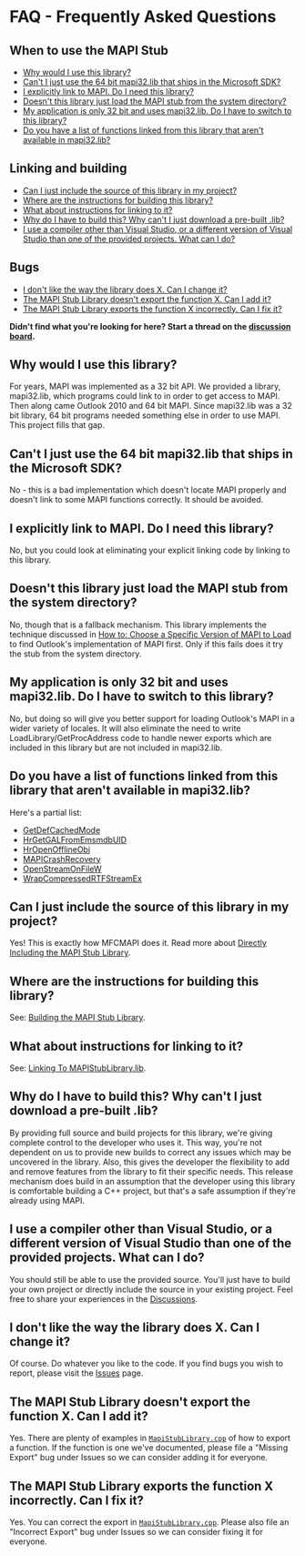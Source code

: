 # FAQ - Frequently Asked Questions

## When to use the MAPI Stub

- [Why would I use this library?](#why-would-i-use-this-library)
- [Can't I just use the 64 bit mapi32.lib that ships in the Microsoft SDK?](#cant-i-just-use-the-64-bit-mapi32lib-that-ships-in-the-microsoft-sdk)
- [I explicitly link to MAPI. Do I need this library?](#i-explicitly-link-to-mapi-do-i-need-this-library)
- [Doesn't this library just load the MAPI stub from the system directory?](#doesnt-this-library-just-load-the-mapi-stub-from-the-system-directory)
- [My application is only 32 bit and uses mapi32.lib. Do I have to switch to this library?](#my-application-is-only-32-bit-and-uses-mapi32lib-do-i-have-to-switch-to-this-library)
- [Do you have a list of functions linked from this library that aren't available in mapi32.lib?](#do-you-have-a-list-of-functions-linked-from-this-library-that-arent-available-in-mapi32lib)

## Linking and building

- [Can I just include the source of this library in my project?](#can-i-just-include-the-source-of-this-library-in-my-project)
- [Where are the instructions for building this library?](#where-are-the-instructions-for-building-this-library)
- [What about instructions for linking to it?](#what-about-instructions-for-linking-to-it)
- [Why do I have to build this? Why can't I just download a pre-built .lib?](#why-do-i-have-to-build-this-why-cant-i-just-download-a-pre-built-lib)
- [I use a compiler other than Visual Studio, or a different version of Visual Studio than one of the provided projects. What can I do?](#i-use-a-compiler-other-than-visual-studio-or-a-different-version-of-visual-studio-than-one-of-the-provided-projects-what-can-i-do)

## Bugs

- [I don't like the way the library does X. Can I change it?](#i-dont-like-the-way-the-library-does-x-can-i-change-it)
- [The MAPI Stub Library doesn't export the function X. Can I add it?](#the-mapi-stub-library-doesnt-export-the-function-x-can-i-add-it)
- [The MAPI Stub Library exports the function X incorrectly. Can I fix it?](#the-mapi-stub-library-exports-the-function-x-incorrectly-can-i-fix-it)

**Didn't find what you're looking for here? Start a thread on the [discussion board](https://github.com/microsoft/MAPIStubLibrary/discussions).**

## Why would I use this library?

For years, MAPI was implemented as a 32 bit API. We provided a library, mapi32.lib, which programs could link to in order to get access to MAPI. Then along came Outlook 2010 and 64 bit MAPI. Since mapi32.lib was a 32 bit library, 64 bit programs needed something else in order to use MAPI. This project fills that gap.

## Can't I just use the 64 bit mapi32.lib that ships in the Microsoft SDK?

No - this is a bad implementation which doesn't locate MAPI properly and doesn't link to some MAPI functions correctly. It should be avoided.

## I explicitly link to MAPI. Do I need this library?

No, but you could look at eliminating your explicit linking code by linking to this library.

## Doesn't this library just load the MAPI stub from the system directory?

No, though that is a fallback mechanism. This library implements the technique discussed in [How to: Choose a Specific Version of MAPI to Load](http://msdn.microsoft.com/en-us/library/dd181963) to find Outlook's implementation of MAPI first. Only if this fails does it try the stub from the system directory.

## My application is only 32 bit and uses mapi32.lib. Do I have to switch to this library?

No, but doing so will give you better support for loading Outlook's MAPI in a wider variety of locales. It will also eliminate the need to write LoadLibrary/GetProcAddress code to handle newer exports which are included in this library but are not included in mapi32.lib.

## Do you have a list of functions linked from this library that aren't available in mapi32.lib?

Here's a partial list:

- [GetDefCachedMode](http://msdn.microsoft.com/en-us/library/ff960261)
- [HrGetGALFromEmsmdbUID](http://msdn.microsoft.com/en-us/library/ff522804)
- [HrOpenOfflineObj](http://msdn.microsoft.com/en-us/library/ff960538)
- [MAPICrashRecovery](http://msdn.microsoft.com/en-us/library/ff960295)
- [OpenStreamOnFileW](http://msdn.microsoft.com/en-us/library/gg318092)
- [WrapCompressedRTFStreamEx](http://msdn.microsoft.com/en-us/library/ff960302)

## Can I just include the source of this library in my project?

Yes! This is exactly how MFCMAPI does it. Read more about [Directly Including the MAPI Stub Library](DirectlyIncluding.md).

## Where are the instructions for building this library?

See: [Building the MAPI Stub Library](Building.md).

## What about instructions for linking to it?

See: [Linking To MAPIStubLibrary.lib](Linking.md).

## Why do I have to build this? Why can't I just download a pre-built .lib?

By providing full source and build projects for this library, we're giving complete control to the developer who uses it. This way, you're not dependent on us to provide new builds to correct any issues which may be uncovered in the library. Also, this gives the developer the flexibility to add and remove features from the library to fit their specific needs. This release mechanism does build in an assumption that the developer using this library is comfortable building a C++ project, but that's a safe assumption if they're already using MAPI.

## I use a compiler other than Visual Studio, or a different version of Visual Studio than one of the provided projects. What can I do?

You should still be able to use the provided source. You'll just have to build your own project or directly include the source in your existing project. Feel free to share your experiences in the [Discussions](https://github.com/microsoft/MAPIStubLibrary/discussions).

## I don't like the way the library does X. Can I change it?

Of course. Do whatever you like to the code. If you find bugs you wish to report, please visit the [Issues](https://github.com/microsoft/MAPIStubLibrary/issues) page.

## The MAPI Stub Library doesn't export the function X. Can I add it?

Yes. There are plenty of examples in [`MapiStubLibrary.cpp`](../library/mapiStubLibrary.cpp) of how to export a function. If the function is one we've documented, please file a "Missing Export" bug under Issues so we can consider adding it for everyone.

## The MAPI Stub Library exports the function X incorrectly. Can I fix it?

Yes. You can correct the export in [`MapiStubLibrary.cpp`](../library/mapiStubLibrary.cpp). Please also file an "Incorrect Export" bug under Issues so we can consider fixing it for everyone.